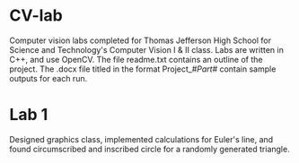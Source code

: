 # CV-lab
Computer vision labs completed for Thomas Jefferson High School for Science and Technology's Computer Vision I & II class. Labs are written in C++, and use OpenCV. The file readme.txt contains an outline of the project. The .docx file titled in the format Project_#_Part_# contain sample outputs for each run.
# Lab 1
Designed graphics class, implemented calculations for Euler's line, and found circumscribed and inscribed circle for a randomly generated triangle.
